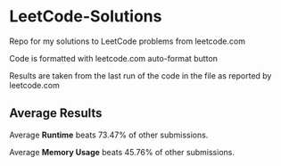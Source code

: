 # LeetCode-Solutions

Repo for my solutions to LeetCode problems from leetcode.com

Code is formatted with leetcode.com auto-format button

Results are taken from the last run of the code in the file as reported by leetcode.com

## Average Results

Average **Runtime** beats 73.47% of other submissions.

Average **Memory Usage** beats 45.76% of other submissions.

